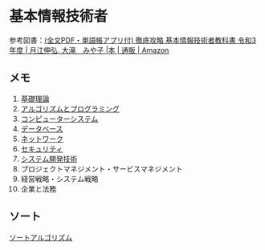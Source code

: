 # 基本情報技術者

参考図書：[(全文PDF・単語帳アプリ付) 徹底攻略 基本情報技術者教科書 令和3年度 | 月江伸弘, 大滝 みや子 |本 | 通販 | Amazon](https://www.amazon.co.jp/%E5%85%A8%E6%96%87PDF%E3%83%BB%E5%8D%98%E8%AA%9E%E5%B8%B3%E3%82%A2%E3%83%97%E3%83%AA%E4%BB%98-%E5%BE%B9%E5%BA%95%E6%94%BB%E7%95%A5-%E5%9F%BA%E6%9C%AC%E6%83%85%E5%A0%B1%E6%8A%80%E8%A1%93%E8%80%85%E6%95%99%E7%A7%91%E6%9B%B8-%E4%BB%A4%E5%92%8C3%E5%B9%B4%E5%BA%A6/dp/4295010308)

## メモ

1. [基礎理論](01_base.html)
2. [アルゴリズムとプログラミング](02_algorithm.html)
3. [コンピューターシステム](03_computer_system.html)
4. [データベース](04_database.html)
5. [ネットワーク](05_network.html)
6. [セキュリティ](06_security.html)
7. [システム開発技術](07_development.html)
8. プロジェクトマネジメント・サービスマネジメント
9. 経営戦略・システム戦略
10. 企業と法務

## ソート

[ソートアルゴリズム](sort.html)

